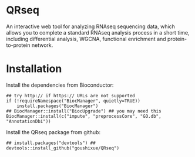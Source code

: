 # QRseq
An interactive web tool for analyzing RNAseq sequencing data, which allows you to complete a standard RNAseq analysis process in a short time, including differential analysis, WGCNA, functional enrichment and protein-to-protein network.

# Installation
Install the dependencies from Bioconductor:
```
## try http:// if https:// URLs are not supported
if (!requireNamespace("BiocManager", quietly=TRUE))
    install.packages("BiocManager")
## BiocManager::install("BiocUpgrade") ## you may need this
BiocManager::install(c("impute", "preprocessCore", "GO.db", "AnnotationDbi"))
```
Install the QRseq package from github:
```
## install.packages("devtools") ## 
devtools::install_github("goushixue/QRseq")
```
